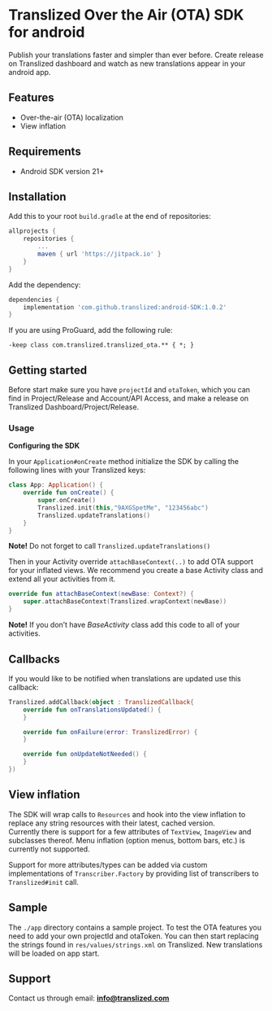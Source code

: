 # Translized Over the Air (OTA) SDK for android

Publish your translations faster and simpler than ever before.
Create release on Translized dashboard and watch as new translations appear in your android app.

## Features
- Over-the-air (OTA) localization
- View inflation

## Requirements
- Android SDK version 21+

## Installation

Add this to your root `build.gradle` at the end of repositories:

   ```groovy
   allprojects {
       repositories {
           ...
           maven { url 'https://jitpack.io' }
       }
   }
   ```

   Add the dependency:

   ```groovy
   dependencies {
       implementation 'com.github.translized:android-SDK:1.0.2'
   }
   ```
   
   If you are using ProGuard, add the following rule:
```
-keep class com.translized.translized_ota.** { *; }
```

## Getting started

Before start make sure you have `projectId` and `otaToken`, which you can find in Project/Release and Account/API Access, and make a release on Translized Dashboard/Project/Release.

### Usage
**Configuring the SDK**

In your `Application#onCreate` method initialize the SDK by calling the following lines with your Translized keys:

```kotlin
class App: Application() {
    override fun onCreate() {
        super.onCreate()
        Translized.init(this,"9AXGSpetMe", "123456abc")
        Translized.updateTranslations()
    }
}
```
**Note!** Do not forget to call `Translized.updateTranslations()`

Then in your Activity override `attachBaseContext(..)` to add OTA support for your inflated views.
We recommend you create a base Activity class and extend all your activities from it. 

```kotlin
override fun attachBaseContext(newBase: Context?) {
    super.attachBaseContext(Translized.wrapContext(newBase))
}
```

**Note!** If you don’t have *BaseActivity* class add this code to all of your activities.

## Callbacks

If you would like to be notified when translations are updated use this callback:

```kotlin
Translized.addCallback(object : TranslizedCallback{
    override fun onTranslationsUpdated() {
    }

    override fun onFailure(error: TranslizedError) {
    }

    override fun onUpdateNotNeeded() {
    }
})
```

## View inflation

The SDK will wrap calls to `Resources` and hook into the view inflation to replace any string resources with their latest, cached version.  
Currently there is support for a few attributes of `TextView`, `ImageView` and subclasses thereof.
Menu inflation (option menus, bottom bars, etc.) is currently not supported.

Support for more attributes/types can be added via custom implementations of `Transcriber.Factory` by providing list of transcribers to `Translized#init` call.
 

## Sample

The `./app` directory contains a sample project. To test the OTA features you need to add your own projectId and otaToken.
You can then start replacing the strings found in `res/values/strings.xml` on Translized. New translations will be loaded on app start.

## Support
Contact us through email: **info@translized.com**
